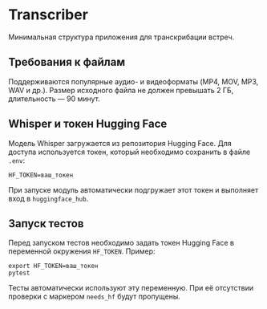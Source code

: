 # Transcriber

Минимальная структура приложения для транскрибации встреч.

## Требования к файлам

Поддерживаются популярные аудио- и видеоформаты (MP4, MOV, MP3, WAV и др.).
Размер исходного файла не должен превышать 2 ГБ, длительность — 90 минут.

## Whisper и токен Hugging Face

Модель Whisper загружается из репозитория Hugging Face. Для доступа
используется токен, который необходимо сохранить в файле `.env`:

```
HF_TOKEN=ваш_токен
```

При запуске модуль автоматически подгружает этот токен и выполняет вход в
`huggingface_hub`.

## Запуск тестов
Перед запуском тестов необходимо задать токен Hugging Face в переменной
окружения `HF_TOKEN`. Пример:

```
export HF_TOKEN=ваш_токен
pytest
```

Тесты автоматически используют эту переменную. При её отсутствии проверки
с маркером `needs_hf` будут пропущены.

